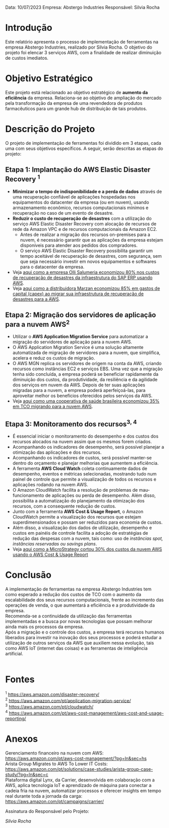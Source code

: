 Data: 10/07/2023
Empresa: Abstergo Industries 
Responsável: Silvia Rocha

<h1>Introdução</h1>
Este relatório apresenta o processo de implementação de ferramentas na empresa Abstergo Industries, realizado por Silvia Rocha. O objetivo do projeto foi elencar 3 serviços AWS, com a finalidade de realizar diminuição de custos imediatos.

<h1>Objetivo Estratégico</h1> 
Este projeto está relacionado ao objetivo estratégico de <b>aumento da eficiência</b> da empresa. Relaciona-se ao objetivo de ampliação do mercado pela transformação da empresa de uma revendedora de produtos farmacêuticos para um grande hub de distribuição de tais produtos.

<h1>Descrição do Projeto</h1>
O projeto de implementação de ferramentas foi dividido em 3 etapas, cada uma com seus objetivos específicos. A seguir, serão descritas as etapas do projeto:

<h2>Etapa 1: Implantação do AWS Elastic Disaster Recovery <sup>1</sup></h2>

* <b>Minimizar o tempo de indisponibilidade e a perda de dados</b> através de uma recuperação confiável de aplicações hospedadas nos equipamentos do datacenter da empresa (ou em nuvem), usando armazenamento econômico, recursos computacionais mínimos e recuperação no caso de um evento de desastre.
* <b>Reduzir o custo de recuperação de desastres</b> com a utilização do serviço AWS Elastic Disaster Recovery com alocação de recursos de rede da Amazon VPC e de recursos computacionais da Amazon EC2.
  * Antes de realizar a migração dos recursos on-premises para a nuvem, é necessário garantir que as aplicações da empresa estejam disponíveis para atender aos pedidos dos compradores.
  * O serviço AWS Elastic Disaster Recovery possibilita garantir um tempo aceitável de recuperação de desastres, com segurança, sem que seja necessário investir em novos equipamentos e softwares para o datacenter da empresa.
* Veja <a href="https://aws.amazon.com/pt/solutions/case-studies/olli-salumeria-case-study/"> aqui como a empresa Olli Salumeria economizou 80% nos custos de recuperação de desastres da infraestrutura do SAP ERP usando AWS</a>.
* Veja <a href="https://aws.amazon.com/es/solutions/case-studies/marzam/">aqui como a distribuidora Marzan economizou 85% em gastos de capital (capex) ao migrar sua infraestrutura de recuperação de desastres para a AWS</a>.

<h2>Etapa 2: Migração dos servidores de aplicação para a nuvem AWS<sup>2</sup></h2> 

* Utilizar o <b>AWS Application Migration Service</b> para automatizar a migração do servidores de aplicação para a nuvem AWS.
* O AWS Application Migration Service é uma solução altamente automatizada de migração de servidores para a nuvem, que simplifica, acelera e reduz os custos de migração.
* O AWS MGN replica os servidores de origem na conta da AWS, criando recursos como instâncias EC2 e serviços EBS.
Uma vez que a migração tenha sido concluída, a empresa poderá se beneficiar rapidamente da diminuição dos custos, da produtividade, da resiliência e da agilidade dos serviços em nuvem da AWS.
Depois de ter suas aplicações migradas para a nuvem, a empresa poderá aperfeiçoá-las, para aproveitar melhor os benefícios oferecidos pelos serviços da AWS.
* Veja <a href="https://www.softwareone.com/pt-br/estudos-de-caso/global/nonprofit/nonprofit-cooperative-simple-for-aws">aqui como uma cooperativa de saúde brasileira economizou 35% em TCO migrando para a nuvem AWS</a>.

<h2>Etapa 3: Monitoramento dos recursos<sup>3, 4</sup></h2> 

* É essencial iniciar o monitoramento do desempenho e dos custos dos recursos alocados na nuvem assim que os mesmos forem criados.
* Acompanhando os indicadores de desempenho, será possível planejar a otimização das aplicações e dos recursos.
* Acompanhando os indicadores de custos, será possível manter-se dentro do orçamento e planejar melhorias que aumentem a eficiência.
* A ferramenta <b>AWS Cloud Watch</b> coleta continuamente dados de desempenho, eventos e métricas selecionadas, mostrando tudo num painel de controle que permite a visualização de todos os recursos e aplicações rodando na nuvem AWS.
* O Amazon CloudWatch facilita a resolução de problemas de mau-funcionamento de aplicações ou perda de desempenho.
Além disso, possibilita a automatização do planejamento da otimização dos recursos, com a consequente redução de custos.
* Junto com a ferramenta <b>AWS Cost & Usage Report</b>, o Amazon CloudWatch permite a visualização dos recursos que estejam superdimensionados e possam ser reduzidos para economia de custos.
* Além disso, a visualização dos dados de utilização, desempenho e custos em painéis de controle facilita a adoção de estratégias de redução das despesas com a nuvem, tais como: uso de <i>instâncias spot, instâncias reservadas ou savings plans</i>.
* Veja <a href = "https://aws.amazon.com/pt/solutions/case-studies/microstrategy-cost-management/?pg=ln&sec=c">aqui como a MicroStrategy cortou 30% dos custos da nuvem AWS usando o AWS Cost & Usage Report</a>



<h1>Conclusão</h1>
A implementação de ferramentas na empresa Abstergo Industries tem como esperado a redução dos custos de TCO com o aumento da escalabilidade dos seus recursos computacionais, frente ao incremento das operações de venda, o que aumentará a eficiência e a produtividade da empresa. <br>
Recomenda-se a continuidade da utilização das ferramentas implementadas e a busca por novas tecnologias que possam melhorar ainda mais os processos da empresa.<br>
Após a migração e o controle dos custos, a empresa terá recursos humanos liberados para investir na inovação dos seus processos e poderá estudar a utilização de outros serviços da AWS que auxiliem nessa evolução, tais como AWS IoT (internet das coisas) e as ferramentas de inteligência artificial.<br><br>

<h1>Fontes</h1>

<sup>1</sup> https://aws.amazon.com/disaster-recovery/<br>
<sup>2</sup> https://aws.amazon.com/pt/application-migration-service/<br>
<sup>3</sup> https://aws.amazon.com/pt/cloudwatch/<br>
<sup>4</sup> https://aws.amazon.com/pt/aws-cost-management/aws-cost-and-usage-reporting/<br>


<h1>Anexos</h1>

Gerenciamento financeiro na nuvem com AWS: https://aws.amazon.com/pt/aws-cost-management/?pg=ln&sec=hs<br>
Arista Group Migrates to AWS To Lower IT Costs: https://aws.amazon.com/pt/solutions/case-studies/arista-group-case-study/?pg=ln&sec=c<br>
Plataforma digital Lynx, da Carrier, desenvolvida em colaboração com a AWS, aplica tecnologia IoT e aprendizado de máquina para conectar a cadeia fria na nuvem, automatizar processos e oferecer insights em tempo real durante toda a jornada da carga: https://aws.amazon.com/pt/campaigns/carrier/



Assinatura do Responsável pelo Projeto:

<i>Silvia Rocha</i>